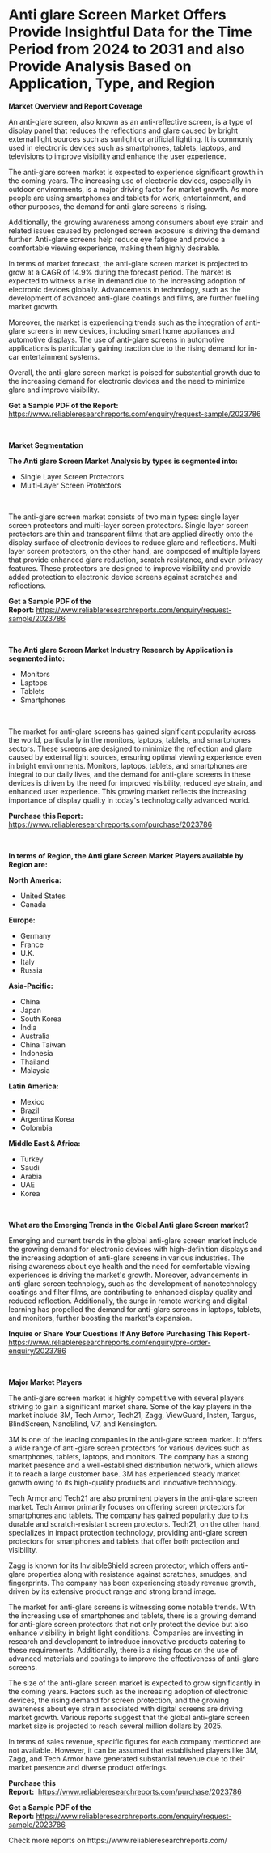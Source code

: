 <p><h1>Anti glare Screen Market Offers Provide Insightful Data for the Time Period from 2024 to 2031 and also Provide Analysis Based on Application, Type, and Region</h1></p><p><strong>Market Overview and Report Coverage</strong></p>
<p><p>An anti-glare screen, also known as an anti-reflective screen, is a type of display panel that reduces the reflections and glare caused by bright external light sources such as sunlight or artificial lighting. It is commonly used in electronic devices such as smartphones, tablets, laptops, and televisions to improve visibility and enhance the user experience.</p><p>The anti-glare screen market is expected to experience significant growth in the coming years. The increasing use of electronic devices, especially in outdoor environments, is a major driving factor for market growth. As more people are using smartphones and tablets for work, entertainment, and other purposes, the demand for anti-glare screens is rising.</p><p>Additionally, the growing awareness among consumers about eye strain and related issues caused by prolonged screen exposure is driving the demand further. Anti-glare screens help reduce eye fatigue and provide a comfortable viewing experience, making them highly desirable.</p><p>In terms of market forecast, the anti-glare screen market is projected to grow at a CAGR of 14.9% during the forecast period. The market is expected to witness a rise in demand due to the increasing adoption of electronic devices globally. Advancements in technology, such as the development of advanced anti-glare coatings and films, are further fuelling market growth.</p><p>Moreover, the market is experiencing trends such as the integration of anti-glare screens in new devices, including smart home appliances and automotive displays. The use of anti-glare screens in automotive applications is particularly gaining traction due to the rising demand for in-car entertainment systems.</p><p>Overall, the anti-glare screen market is poised for substantial growth due to the increasing demand for electronic devices and the need to minimize glare and improve visibility.</p></p>
<p><strong>Get a Sample PDF of the Report:</strong> <a href="https://www.reliableresearchreports.com/enquiry/request-sample/2023786">https://www.reliableresearchreports.com/enquiry/request-sample/2023786</a></p>
<p>&nbsp;</p>
<p><strong>Market Segmentation</strong></p>
<p><strong>The Anti glare Screen Market Analysis by types is segmented into:</strong></p>
<p><ul><li>Single Layer Screen Protectors</li><li>Multi-Layer Screen Protectors</li></ul></p>
<p>&nbsp;</p>
<p><p>The anti-glare screen market consists of two main types: single layer screen protectors and multi-layer screen protectors. Single layer screen protectors are thin and transparent films that are applied directly onto the display surface of electronic devices to reduce glare and reflections. Multi-layer screen protectors, on the other hand, are composed of multiple layers that provide enhanced glare reduction, scratch resistance, and even privacy features. These protectors are designed to improve visibility and provide added protection to electronic device screens against scratches and reflections.</p></p>
<p><strong>Get a Sample PDF of the Report:</strong>&nbsp;<a href="https://www.reliableresearchreports.com/enquiry/request-sample/2023786">https://www.reliableresearchreports.com/enquiry/request-sample/2023786</a></p>
<p>&nbsp;</p>
<p><strong>The Anti glare Screen Market Industry Research by Application is segmented into:</strong></p>
<p><ul><li>Monitors</li><li>Laptops</li><li>Tablets</li><li>Smartphones</li></ul></p>
<p>&nbsp;</p>
<p><p>The market for anti-glare screens has gained significant popularity across the world, particularly in the monitors, laptops, tablets, and smartphones sectors. These screens are designed to minimize the reflection and glare caused by external light sources, ensuring optimal viewing experience even in bright environments. Monitors, laptops, tablets, and smartphones are integral to our daily lives, and the demand for anti-glare screens in these devices is driven by the need for improved visibility, reduced eye strain, and enhanced user experience. This growing market reflects the increasing importance of display quality in today's technologically advanced world.</p></p>
<p><strong>Purchase this Report:</strong>&nbsp; <a href="https://www.reliableresearchreports.com/purchase/2023786">https://www.reliableresearchreports.com/purchase/2023786</a></p>
<p>&nbsp;</p>
<p><strong>In terms of Region, the Anti glare Screen Market Players available by Region are:</strong></p>
<p>
    <p> <strong> North America: </strong>
        <ul>
            <li>United States</li>
            <li>Canada</li>
        </ul>
        </p> 
    <p> <strong> Europe: </strong>
        <ul>
            <li>Germany</li>
            <li>France</li>
            <li>U.K.</li>
            <li>Italy</li>
            <li>Russia</li>
        </ul>
        </p> 
    <p> <strong> Asia-Pacific: </strong>
        <ul>
            <li>China</li>
            <li>Japan</li>
            <li>South Korea</li>
            <li>India</li>
            <li>Australia</li>
            <li>China Taiwan</li>
            <li>Indonesia</li>
            <li>Thailand</li>
            <li>Malaysia</li>
        </ul>
        </p> 
    <p> <strong> Latin America: </strong>
        <ul>
            <li>Mexico</li>
            <li>Brazil</li>
            <li>Argentina Korea</li>
            <li>Colombia</li>
        </ul>
        </p> 
    <p> <strong> Middle East & Africa: </strong>
        <ul>
            <li>Turkey</li>
            <li>Saudi</li>
            <li>Arabia</li>
            <li>UAE</li>
            <li>Korea</li>
        </ul>
    </p>
    </p>
<p>&nbsp;</p>
<p><strong>What are the Emerging Trends in the Global Anti glare Screen market?</strong></p>
<p><p>Emerging and current trends in the global anti-glare screen market include the growing demand for electronic devices with high-definition displays and the increasing adoption of anti-glare screens in various industries. The rising awareness about eye health and the need for comfortable viewing experiences is driving the market's growth. Moreover, advancements in anti-glare screen technology, such as the development of nanotechnology coatings and filter films, are contributing to enhanced display quality and reduced reflection. Additionally, the surge in remote working and digital learning has propelled the demand for anti-glare screens in laptops, tablets, and monitors, further boosting the market's expansion.</p></p>
<p><strong>Inquire or Share Your Questions If Any Before Purchasing This Report</strong>- <a href="https://www.reliableresearchreports.com/enquiry/pre-order-enquiry/2023786">https://www.reliableresearchreports.com/enquiry/pre-order-enquiry/2023786</a></p>
<p>&nbsp;</p>
<p><strong>Major Market Players</strong></p>
<p><p>The anti-glare screen market is highly competitive with several players striving to gain a significant market share. Some of the key players in the market include 3M, Tech Armor, Tech21, Zagg, ViewGuard, Insten, Targus, BlindScreen, NanoBlind, V7, and Kensington.</p><p>3M is one of the leading companies in the anti-glare screen market. It offers a wide range of anti-glare screen protectors for various devices such as smartphones, tablets, laptops, and monitors. The company has a strong market presence and a well-established distribution network, which allows it to reach a large customer base. 3M has experienced steady market growth owing to its high-quality products and innovative technology.</p><p>Tech Armor and Tech21 are also prominent players in the anti-glare screen market. Tech Armor primarily focuses on offering screen protectors for smartphones and tablets. The company has gained popularity due to its durable and scratch-resistant screen protectors. Tech21, on the other hand, specializes in impact protection technology, providing anti-glare screen protectors for smartphones and tablets that offer both protection and visibility.</p><p>Zagg is known for its InvisibleShield screen protector, which offers anti-glare properties along with resistance against scratches, smudges, and fingerprints. The company has been experiencing steady revenue growth, driven by its extensive product range and strong brand image.</p><p>The market for anti-glare screens is witnessing some notable trends. With the increasing use of smartphones and tablets, there is a growing demand for anti-glare screen protectors that not only protect the device but also enhance visibility in bright light conditions. Companies are investing in research and development to introduce innovative products catering to these requirements. Additionally, there is a rising focus on the use of advanced materials and coatings to improve the effectiveness of anti-glare screens.</p><p>The size of the anti-glare screen market is expected to grow significantly in the coming years. Factors such as the increasing adoption of electronic devices, the rising demand for screen protection, and the growing awareness about eye strain associated with digital screens are driving market growth. Various reports suggest that the global anti-glare screen market size is projected to reach several million dollars by 2025.</p><p>In terms of sales revenue, specific figures for each company mentioned are not available. However, it can be assumed that established players like 3M, Zagg, and Tech Armor have generated substantial revenue due to their market presence and diverse product offerings.</p></p>
<p><strong>Purchase this Report:</strong>&nbsp;&nbsp;<a href="https://www.reliableresearchreports.com/purchase/2023786">https://www.reliableresearchreports.com/purchase/2023786</a></p>
<p></p>
<p><strong>Get a Sample PDF of the Report:</strong>&nbsp;<a href="https://www.reliableresearchreports.com/enquiry/request-sample/2023786">https://www.reliableresearchreports.com/enquiry/request-sample/2023786</a></p>
<p>Check more reports on https://www.reliableresearchreports.com/</p>